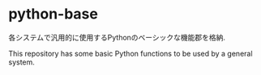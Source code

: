 # python-base

各システムで汎用的に使用するPythonのベーシックな機能郡を格納.

This repository has some basic Python functions to be used by a general system.
